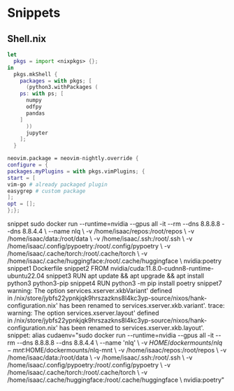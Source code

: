 # Snippets


## Shell.nix

```nix
let
  pkgs = import <nixpkgs> {};
in
  pkgs.mkShell {
    packages = with pkgs; [
      (python3.withPackages (
	ps: with ps; [
	  numpy
	  odfpy
	  pandas
	]
      ))
      jupyter
    ];
  }
```

```nix
neovim.package = neovim-nightly.override {
configure = {
packages.myPlugins = with pkgs.vimPlugins; {
start = [
vim-go # already packaged plugin
easygrep # custom package
];
opt = [];
};};

```


snippet sudo docker run --runtime=nvidia --gpus all -it --rm --dns 8.8.8.8 --dns 8.8.4.4 \ --name nlq \ -v /home/isaac/repos:/root/repos \ -v /home/isaac/data:/root/data \ -v /home/isaac/.ssh:/root/.ssh \ -v /home/isaac/.config/pypoetry:/root/.config/pypoetry \ -v /home/isaac/.cache/torch:/root/.cache/torch \ -v /home/isaac/.cache/huggingface:/root/.cache/huggingface \ nvidia:poetry
snippet1 Dockerfile
snippet2 FROM nvidia/cuda:11.8.0-cudnn8-runtime-ubuntu22.04
snippet3 RUN apt update && apt upgrade && apt install python3 python3-pip
snippet4 RUN python3 -m pip install poetry
snippet7 warning: The option services.xserver.xkbVariant' defined in /nix/store/jybfs22ypnkjqk9hrszazkns8l4kc3yp-source/nixos/hank-configuration.nix' has been renamed to services.xserver.xkb.variant'. trace: warning: The option services.xserver.layout' defined in /nix/store/jybfs22ypnkjqk9hrszazkns8l4kc3yp-source/nixos/hank-configuration.nix' has been renamed to services.xserver.xkb.layout'.
snippet: alias cudaenv="sudo docker run --runtime=nvidia --gpus all -it --rm --dns 8.8.8.8 --dns 8.8.4.4 \ --name 'nlq' \ -v $HOME/dockermounts/nlq-mnt:$HOME/dockermounts/nlq-mnt \ -v /home/isaac/repos:/root/repos \ -v /home/isaac/data:/root/data \ -v /home/isaac/.ssh:/root/.ssh \ -v /home/isaac/.config/pypoetry:/root/.config/pypoetry \ -v /home/isaac/.cache/torch:/root/.cache/torch \ -v /home/isaac/.cache/huggingface:/root/.cache/huggingface \ nvidia:poetry"
